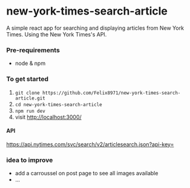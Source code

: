 # new-york-times-search-article
A simple react app for searching and displaying articles from New York Times.
Using the New York Times's API.

### Pre-requirements
- node & npm

### To get started

1. `git clone https://github.com/Felix8971/new-york-times-search-article.git`
1. `cd new-york-times-search-article` 
2. `npm run dev`
3.  visit <http://localhost:3000/> 

#### API

https://api.nytimes.com/svc/search/v2/articlesearch.json?api-key=

### idea to improve
- add a carroussel on post page to see all images available
- ...
